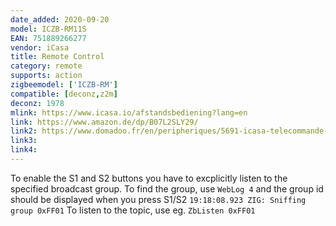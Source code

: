 ```yaml
---
date_added: 2020-09-20
model: ICZB-RM11S
EAN: 751889266277
vendor: iCasa
title: Remote Control
category: remote
supports: action
zigbeemodel: ['ICZB-RM']
compatible: [deconz,z2m]
deconz: 1978
mlink: https://www.icasa.io/afstandsbediening?lang=en
link: https://www.amazon.de/dp/B07L2SLY29/
link2: https://www.domadoo.fr/en/peripheriques/5691-icasa-telecommande-4-zones-zigbee-30-0751889266277.html
link3: 
link4: 
---
```


To enable the S1 and S2 buttons you have to excplicitly listen to the specified broadcast group. 
To find the group, use `WebLog 4` and the group id should be displayed when you press S1/S2 `19:18:08.923 ZIG: Sniffing group 0xFF01`
To listen to the topic, use eg. `ZbListen 0xFF01`
